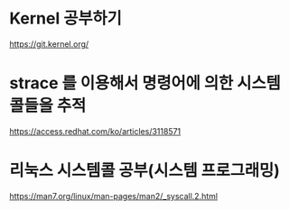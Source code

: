 # Kernel 공부하기 

https://git.kernel.org/

# strace 를 이용해서 명령어에 의한 시스템 콜들을 추적

https://access.redhat.com/ko/articles/3118571

# 리눅스 시스템콜 공부(시스템 프로그래밍)

https://man7.org/linux/man-pages/man2/_syscall.2.html
